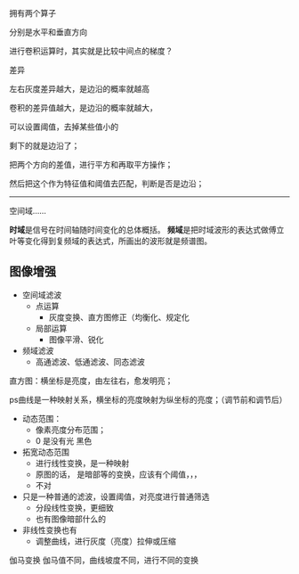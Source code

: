 拥有两个算子

分别是水平和垂直方向

进行卷积运算时，其实就是比较中间点的梯度？

差异

左右灰度差异越大，是边沿的概率就越高

卷积的差异值越大，是边沿的概率就越大，

可以设置阈值，去掉某些值小的

剩下的就是边沿了；



把两个方向的差值，进行平方和再取平方操作；

然后把这个作为特征值和阈值去匹配，判断是否是边沿；

---

空间域……

**时域**是信号在时间轴随时间变化的总体概括。
**频域**是把时域波形的表达式做傅立叶等变化得到复频域的表达式，所画出的波形就是频谱图。

## 图像增强

- 空间域滤波
  - 点运算
    - 灰度变换、直方图修正（均衡化、规定化
  - 局部运算
    - 图像平滑、锐化
- 频域滤波
  - 高通滤波、低通滤波、同态滤波



直方图：横坐标是亮度，由左往右，愈发明亮；

ps曲线是一种映射关系，横坐标的亮度映射为纵坐标的亮度；（调节前和调节后）

- 动态范围：
  - 像素亮度分布范围；
  - 0 是没有光 黑色
- 拓宽动态范围
  - 进行线性变换，是一种映射
  - 原图的话， 是暗部等的变换，应该有个阈值，，，
  - 不对
- 只是一种普通的滤波，设置阈值，对亮度进行普通筛选
  - 分段线性变换，更细致
  - 也有图像暗部什么的
- 非线性变换也有
  - 调整曲线，进行灰度（亮度）拉伸或压缩



伽马变换 伽马值不同，曲线坡度不同，进行不同的变换



